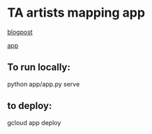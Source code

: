 # TA artists mapping app

[blogpost](https://medium.com/@gidishperber/tel-aviv-artists-build-yourself-a-mapping-app-218c21428915)

[app](https://compute-5-6-18.appspot.com/)


## To run locally:

python app/app.py serve

## to deploy:

gcloud app deploy

